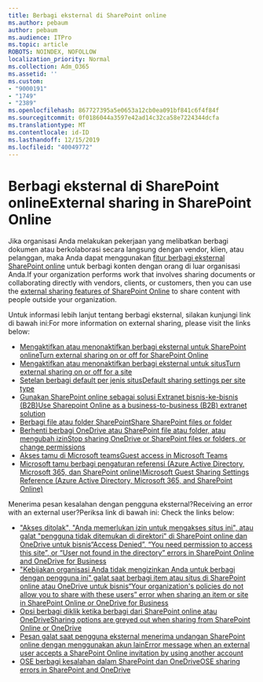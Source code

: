 ```yaml
---
title: Berbagi eksternal di SharePoint online
ms.author: pebaum
author: pebaum
ms.audience: ITPro
ms.topic: article
ROBOTS: NOINDEX, NOFOLLOW
localization_priority: Normal
ms.collection: Adm_O365
ms.assetid: ''
ms.custom:
- "9000191"
- "1749"
- "2389"
ms.openlocfilehash: 867727395a5e0653a12cb0ea091bf841c6f4f84f
ms.sourcegitcommit: 0f0186044a3597e42ad14c32ca58e7224344dcfa
ms.translationtype: MT
ms.contentlocale: id-ID
ms.lasthandoff: 12/15/2019
ms.locfileid: "40049772"
---
```

# <a name="external-sharing-in-sharepoint-online"></a><span data-ttu-id="524d2-102">Berbagi eksternal di SharePoint online</span><span class="sxs-lookup"><span data-stu-id="524d2-102">External sharing in SharePoint Online</span></span>

<span data-ttu-id="524d2-103">Jika organisasi Anda melakukan pekerjaan yang melibatkan berbagi dokumen atau berkolaborasi secara langsung dengan vendor, klien, atau pelanggan, maka Anda dapat menggunakan [fitur berbagi eksternal SharePoint online](https://docs.microsoft.com/sharepoint/external-sharing-overview) untuk berbagi konten dengan orang di luar organisasi Anda.</span><span class="sxs-lookup"><span data-stu-id="524d2-103">If your organization performs work that involves sharing documents or collaborating directly with vendors, clients, or customers, then you can use the [external sharing features of SharePoint Online](https://docs.microsoft.com/sharepoint/external-sharing-overview) to share content with people outside your organization.</span></span>

<span data-ttu-id="524d2-104">Untuk informasi lebih lanjut tentang berbagi eksternal, silakan kunjungi link di bawah ini:</span><span class="sxs-lookup"><span data-stu-id="524d2-104">For more information on external sharing, please visit the links below:</span></span>

- [<span data-ttu-id="524d2-105">Mengaktifkan atau menonaktifkan berbagi eksternal untuk SharePoint online</span><span class="sxs-lookup"><span data-stu-id="524d2-105">Turn external sharing on or off for SharePoint Online</span></span>](https://docs.microsoft.com/sharepoint/turn-external-sharing-on-or-off)
- [<span data-ttu-id="524d2-106">Mengaktifkan atau menonaktifkan berbagi eksternal untuk situs</span><span class="sxs-lookup"><span data-stu-id="524d2-106">Turn external sharing on or off for a site</span></span>](https://docs.microsoft.com/sharepoint/change-external-sharing-site)
- [<span data-ttu-id="524d2-107">Setelan berbagi default per jenis situs</span><span class="sxs-lookup"><span data-stu-id="524d2-107">Default sharing settings per site type</span></span>](https://docs.microsoft.com/Office365/Enterprise/microsoft-365-guest-settings#sharepoint-site-level)
- [<span data-ttu-id="524d2-108">Gunakan SharePoint online sebagai solusi Extranet bisnis-ke-bisnis (B2B)</span><span class="sxs-lookup"><span data-stu-id="524d2-108">Use Sharepoint Online as a business-to-business (B2B) extranet solution</span></span>](https://docs.microsoft.com/sharepoint/create-b2b-extranet)
- [<span data-ttu-id="524d2-109">Berbagi file atau folder SharePoint</span><span class="sxs-lookup"><span data-stu-id="524d2-109">Share SharePoint files or folder</span></span>](https://support.office.com/article/share-sharepoint-files-or-folders-1fe37332-0f9a-4719-970e-d2578da4941c)
- [<span data-ttu-id="524d2-110">Berhenti berbagi OneDrive atau SharePoint file atau folder, atau mengubah izin</span><span class="sxs-lookup"><span data-stu-id="524d2-110">Stop sharing OneDrive or SharePoint files or folders, or change permissions</span></span>](https://support.office.com/article/stop-sharing-onedrive-or-sharepoint-files-or-folders-or-change-permissions-0a36470f-d7fe-40a0-bd74-0ac6c1e13323)
- [<span data-ttu-id="524d2-111">Akses tamu di Microsoft teams</span><span class="sxs-lookup"><span data-stu-id="524d2-111">Guest access in Microsoft Teams</span></span>](https://docs.microsoft.com/MicrosoftTeams/guest-access)
- [<span data-ttu-id="524d2-112">Microsoft tamu berbagi pengaturan referensi (Azure Active Directory, Microsoft 365, dan SharePoint online)</span><span class="sxs-lookup"><span data-stu-id="524d2-112">Microsoft Guest Sharing Settings Reference (Azure Active Directory, Microsoft 365, and SharePoint Online)</span></span>](https://docs.microsoft.com/Office365/Enterprise/microsoft-365-guest-settings)

<span data-ttu-id="524d2-113">Menerima pesan kesalahan dengan pengguna eksternal?</span><span class="sxs-lookup"><span data-stu-id="524d2-113">Receiving an error with an external user?</span></span><span data-ttu-id="524d2-114">Periksa link di bawah ini:</span><span class="sxs-lookup"><span data-stu-id="524d2-114"> Check the links below:</span></span>

- [<span data-ttu-id="524d2-115">"Akses ditolak", "Anda memerlukan izin untuk mengakses situs ini", atau galat "pengguna tidak ditemukan di direktori" di SharePoint online dan OneDrive untuk bisnis</span><span class="sxs-lookup"><span data-stu-id="524d2-115">“Access Denied”, “You need permission to access this site”, or “User not found in the directory” errors in SharePoint Online and OneDrive for Business</span></span>](https://docs.microsoft.com/sharepoint/support/administration/access-denied-or-need-permission-error-sharepoint-online-or-onedrive-for-business)
- [<span data-ttu-id="524d2-116">"Kebijakan organisasi Anda tidak mengizinkan Anda untuk berbagi dengan pengguna ini" galat saat berbagi item atau situs di SharePoint online atau OneDrive untuk bisnis</span><span class="sxs-lookup"><span data-stu-id="524d2-116">“Your organization's policies do not allow you to share with these users” error when sharing an item or site in SharePoint Online or OneDrive for Business</span></span>](https://docs.microsoft.com/sharepoint/support/administration/organization-policies-do-not-allow-you-to-share-with-users-error)
- [<span data-ttu-id="524d2-117">Opsi berbagi diklik ketika berbagi dari SharePoint online atau OneDrive</span><span class="sxs-lookup"><span data-stu-id="524d2-117">Sharing options are greyed out when sharing from SharePoint Online or OneDrive</span></span>](https://docs.microsoft.com/sharepoint/support/administration/sharing-options-grayed-out-when-sharing-from-sharepoint-online-or-onedrive)
- [<span data-ttu-id="524d2-118">Pesan galat saat pengguna eksternal menerima undangan SharePoint online dengan menggunakan akun lain</span><span class="sxs-lookup"><span data-stu-id="524d2-118">Error message when an external user accepts a SharePoint Online invitation by using another account</span></span>](https://docs.microsoft.com/sharepoint/support/sharing-and-permissions/error-when-external-user-accepts-an-invitation-by-using-another-account)
- [<span data-ttu-id="524d2-119">OSE berbagi kesalahan dalam SharePoint dan OneDrive</span><span class="sxs-lookup"><span data-stu-id="524d2-119">OSE sharing errors in SharePoint and OneDrive</span></span>](https://docs.microsoft.com/sharepoint/sharepoint-onedrive-error-message)


